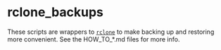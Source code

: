 # rclone_backups

These scripts are wrappers to [`rclone`](https://rclone.org) to make backing up and restoring more convenient.
See the HOW_TO_*.md files for more info.
